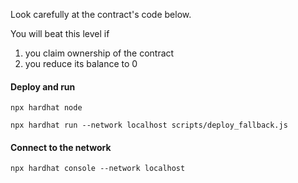 Look carefully at the contract's code below.

You will beat this level if

  1. you claim ownership of the contract
  2. you reduce its balance to 0

#### Deploy and run
```
npx hardhat node

npx hardhat run --network localhost scripts/deploy_fallback.js
```

#### Connect to the network
```
npx hardhat console --network localhost
```


